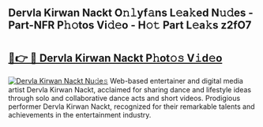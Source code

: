 ## Dervla Kirwan Nackt O𝚗𝚕yf𝚊ns L𝚎a𝚔ed N𝚞𝚍es - Part-NFR P𝚑𝚘tos Vi𝚍𝚎o - H𝚘𝚝 Part L𝚎a𝚔s z2fO7

# <h2><a href="http://kfbblfd.oniu.top/?m=Dervla+Kirwan+Nackt">🔗👉 🔴 Dervla Kirwan Nackt P𝚑ot𝚘𝚜 V𝚒d𝚎o</a></h2>

[![Dervla Kirwan Nackt Nu𝚍e𝚜](https://i.imgur.com/0qMVB7G.gif)](http://kfbblfd.oniu.top/?m=Dervla+Kirwan+Nackt)
Web-based entertainer and digital media artist Dervla Kirwan Nackt, acclaimed for sharing dance and lifestyle ideas through solo and collaborative dance acts and short videos. Prodigious performer Dervla Kirwan Nackt, recognized for their remarkable talents and achievements in the entertainment industry.  
